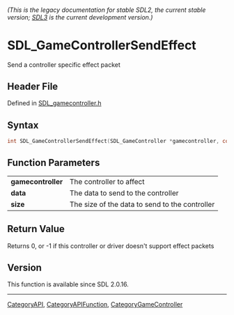 ###### (This is the legacy documentation for stable SDL2, the current stable version; [SDL3](https://wiki.libsdl.org/SDL3/) is the current development version.)
# SDL_GameControllerSendEffect

Send a controller specific effect packet

## Header File

Defined in [SDL_gamecontroller.h](https://github.com/libsdl-org/SDL/blob/SDL2/include/SDL_gamecontroller.h)

## Syntax

```c
int SDL_GameControllerSendEffect(SDL_GameController *gamecontroller, const void *data, int size);

```

## Function Parameters

|                        |                                                |
| ---------------------- | ---------------------------------------------- |
| **gamecontroller**     | The controller to affect                       |
| **data**               | The data to send to the controller             |
| **size**               | The size of the data to send to the controller |

## Return Value

Returns 0, or -1 if this controller or driver doesn't support effect
packets

## Version

This function is available since SDL 2.0.16.

----
[CategoryAPI](CategoryAPI), [CategoryAPIFunction](CategoryAPIFunction), [CategoryGameController](CategoryGameController)

